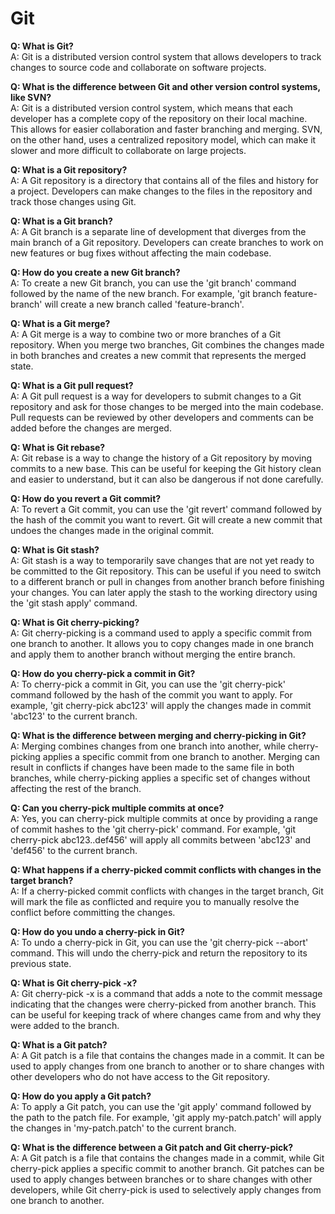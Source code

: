  # Git
**Q: What is Git?**  
A: Git is a distributed version control system that allows developers to track changes to source code and collaborate on software projects.

**Q: What is the difference between Git and other version control systems, like SVN?**  
A: Git is a distributed version control system, which means that each developer has a complete copy of the repository on their local machine. This allows for easier collaboration and faster branching and merging. SVN, on the other hand, uses a centralized repository model, which can make it slower and more difficult to collaborate on large projects.

**Q: What is a Git repository?**  
A: A Git repository is a directory that contains all of the files and history for a project. Developers can make changes to the files in the repository and track those changes using Git.

**Q: What is a Git branch?**  
A: A Git branch is a separate line of development that diverges from the main branch of a Git repository. Developers can create branches to work on new features or bug fixes without affecting the main codebase.

**Q: How do you create a new Git branch?**  
A: To create a new Git branch, you can use the 'git branch' command followed by the name of the new branch. For example, 'git branch feature-branch' will create a new branch called 'feature-branch'.

**Q: What is a Git merge?**  
A: A Git merge is a way to combine two or more branches of a Git repository. When you merge two branches, Git combines the changes made in both branches and creates a new commit that represents the merged state.

**Q: What is a Git pull request?**  
A: A Git pull request is a way for developers to submit changes to a Git repository and ask for those changes to be merged into the main codebase. Pull requests can be reviewed by other developers and comments can be added before the changes are merged.

**Q: What is Git rebase?**  
A: Git rebase is a way to change the history of a Git repository by moving commits to a new base. This can be useful for keeping the Git history clean and easier to understand, but it can also be dangerous if not done carefully.

**Q: How do you revert a Git commit?**  
A: To revert a Git commit, you can use the 'git revert' command followed by the hash of the commit you want to revert. Git will create a new commit that undoes the changes made in the original commit.

**Q: What is Git stash?**  
A: Git stash is a way to temporarily save changes that are not yet ready to be committed to the Git repository. This can be useful if you need to switch to a different branch or pull in changes from another branch before finishing your changes. You can later apply the stash to the working directory using the 'git stash apply' command.

**Q: What is Git cherry-picking?**  
A: Git cherry-picking is a command used to apply a specific commit from one branch to another. It allows you to copy changes made in one branch and apply them to another branch without merging the entire branch.

**Q: How do you cherry-pick a commit in Git?**  
A: To cherry-pick a commit in Git, you can use the 'git cherry-pick' command followed by the hash of the commit you want to apply. For example, 'git cherry-pick abc123' will apply the changes made in commit 'abc123' to the current branch.

**Q: What is the difference between merging and cherry-picking in Git?**  
A: Merging combines changes from one branch into another, while cherry-picking applies a specific commit from one branch to another. Merging can result in conflicts if changes have been made to the same file in both branches, while cherry-picking applies a specific set of changes without affecting the rest of the branch.

**Q: Can you cherry-pick multiple commits at once?**  
A: Yes, you can cherry-pick multiple commits at once by providing a range of commit hashes to the 'git cherry-pick' command. For example, 'git cherry-pick abc123..def456' will apply all commits between 'abc123' and 'def456' to the current branch.

**Q: What happens if a cherry-picked commit conflicts with changes in the target branch?**  
A: If a cherry-picked commit conflicts with changes in the target branch, Git will mark the file as conflicted and require you to manually resolve the conflict before committing the changes.

**Q: How do you undo a cherry-pick in Git?**  
A: To undo a cherry-pick in Git, you can use the 'git cherry-pick --abort' command. This will undo the cherry-pick and return the repository to its previous state.

**Q: What is Git cherry-pick -x?**  
A: Git cherry-pick -x is a command that adds a note to the commit message indicating that the changes were cherry-picked from another branch. This can be useful for keeping track of where changes came from and why they were added to the branch.

**Q: What is a Git patch?**  
A: A Git patch is a file that contains the changes made in a commit. It can be used to apply changes from one branch to another or to share changes with other developers who do not have access to the Git repository.

**Q: How do you apply a Git patch?**  
A: To apply a Git patch, you can use the 'git apply' command followed by the path to the patch file. For example, 'git apply my-patch.patch' will apply the changes in 'my-patch.patch' to the current branch.

**Q: What is the difference between a Git patch and Git cherry-pick?**  
A: A Git patch is a file that contains the changes made in a commit, while Git cherry-pick applies a specific commit to another branch. Git patches can be used to apply changes between branches or to share changes with other developers, while Git cherry-pick is used to selectively apply changes from one branch to another.

